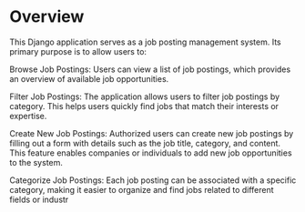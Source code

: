 # Overview

This Django application serves as a job posting management system. Its primary purpose is to allow users to:

Browse Job Postings: Users can view a list of job postings, which provides an overview of available job opportunities.

Filter Job Postings: The application allows users to filter job postings by category. This helps users quickly find jobs that match their interests or expertise.

Create New Job Postings: Authorized users can create new job postings by filling out a form with details such as the job title, category, and content. This feature enables companies or individuals to add new job opportunities to the system.

Categorize Job Postings: Each job posting can be associated with a specific category, making it easier to organize and find jobs related to different fields or industr